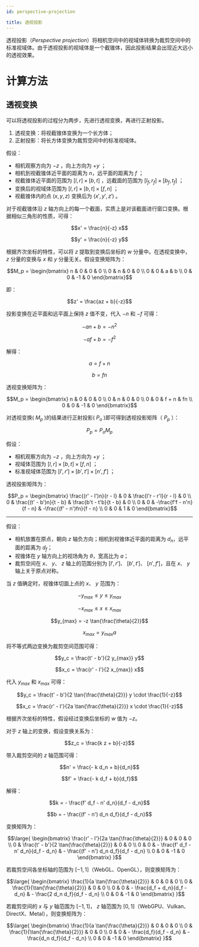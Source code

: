 ```yaml
---
id: perspective-projection

title: 透视投影
---
```


透视投影（_Perspective projection_）将相机空间中的视域体转换为裁剪空间中的标准视域体。由于透视投影的视域体是一个截锥体，因此投影结果会出现近大远小的透视效果。

# 计算方法

## 透视变换

可以将透视投影的过程分为两步，先进行透视变换，再进行正射投影。

1. 透视变换：将视截锥体变换为一个长方体；
2. 正射投影：将长方体变换为裁剪空间中的标准视域体。

假设：

- 相机观察方向为 $-z$ ，向上方向为 $+y$ ；
- 相机到视截锥体近平面的距离为 $n$，远平面的距离为 $f$ ；
- 视截锥体近平面的范围为 $[l, r] \times [b, t]$ ，远截面的范围为 $[l_f, r_f] \times [b_f, t_f]$ ；
- 变换后的视域体范围为 $[l, r] \times [b, t] \times [f, n]$ ；
- 视截锥体内的点 $(x, y, z)$ 变换后为 $(x', y', z')$ 。

对于视截锥体沿 $z$ 轴方向上的每一个截面，实质上是对该截面进行窗口变换。根据相似三角形的性质，可得：

```math
x' = \frac{n}{-z} x
```

```math
y' = \frac{n}{-z} y
```

根据齐次坐标的特性，可以将 $z$ 提取到变换后坐标的 $w$ 分量中。在透视变换中， $z$ 分量的变换与 $x$ 和 $y$ 分量无关。假设变换矩阵为：

```math
M_p
=
\begin{bmatrix}
  n & 0 & 0 & 0 \\
  0 & n & 0 & 0 \\
  0 & 0 & a & b \\
  0 & 0 & -1 & 0
\end{bmatrix}
```

即：

```math
z' = \frac{az + b}{-z}
```

投影变换在近平面和远平面上保持 $z$ 值不变，代入 $-n$ 和 $-f$ 可得：

```math
-an + b = -n^2
```

```math
-af + b = -f^2
```

解得：

```math
a = f + n
```

```math
b = fn
```

透视变换矩阵为：

```math
M_p
=
\begin{bmatrix}
  n & 0 & 0 & 0 \\
  0 & n & 0 & 0 \\
  0 & 0 & f + n & fn \\
  0 & 0 & -1 & 0
\end{bmatrix}
```

对透视变换( $M_p$ )的结果进行正射投影( $P_o$ )即可得到透视投影矩阵（ $P_p$ ）：

```math
P_p = P_o M_p
```

假设：

- 相机观察方向为 $-z$ ，向上方向为 $+y$ ；
- 视域体范围为 $[l, r] \times [b, t] \times [f, n]$ ；
- 标准视域体范围为 $[l', r'] \times [b', t'] \times [n', f']$ ；

透视投影矩阵为：

```math
P_p
=
\begin{bmatrix}
  \frac{(r' - l')n}{r - l} & 0 & \frac{l'r - r'l}{r - l} & 0 \\
  0 & \frac{(t' - b')n}{t - b} & \frac{b't - t'b}{t - b} & 0 \\
  0 & 0 & -\frac{f'f - n'n}{f - n} & -\frac{(f' - n')fn}{f - n} \\
  0 & 0 & 1 & 0
\end{bmatrix}
```

---

假设：

- 相机放置在原点，朝向 $z$ 轴负方向；相机到视锥体近平面的距离为 $d_n$，远平面的距离为 $d_f$；
- 视锥体在 $y$ 轴方向上的视场角为 $\theta$，宽高比为 $a$；
- 裁剪空间在 $x$、 $y$、 $z$ 轴上的范围分别为 $[l', r']$、 $[b', t']$、 $[n', f']$，且在 $x$、 $y$ 轴上关于原点对称。

当 $z$ 值确定时，视锥体切面上点的 $x$、 $y$ 范围为：

```math
-y_{max} \leqslant y \leqslant y_{max}
```

```math
-x_{max} \leqslant x \leqslant x_{max}
```

```math
y_{max} = -z \tan{\frac{\theta}{2}}
```

```math
x_{max} = y_{max} a
```

将不等式两边变换为裁剪空间范围可得：

```math
y_c = \frac{t' - b'}{2 y_{max}} y
```

```math
x_c = \frac{r' - l'}{2 x_{max}} x
```

代入 $y_{max}$ 和 $x_{max}$ 可得：

```math
y_c = \frac{t' - b'}{2 \tan{\frac{\theta}{2}}} y \cdot \frac{1}{-z}
```

```math
x_c = \frac{r' - l'}{2a  \tan{\frac{\theta}{2}}} x \cdot \frac{1}{-z}
```

根据齐次坐标的特性，假设经过变换后坐标的 $w$ 值为 $-z$。

对于 $z$ 轴上的变换，假设变换关系为：

```math
z_c = \frac{k z + b}{-z}
```

带入裁剪空间的 $z$ 轴范围可得：

```math
n' = \frac{- k d_n + b}{d_n}
```

```math
f' = \frac{- k d_f + b}{d_f}
```

解得：

```math
k = - \frac{f' d_f - n' d_n}{d_f - d_n}
```

```math
b = - \frac{(f' - n') d_n d_f}{d_f - d_n}
```

变换矩阵为：

```math
\large{
  \begin{bmatrix}
   \frac{r' - l'}{2a  \tan{\frac{\theta}{2}}} & 0 & 0 & 0 \\
    0 & \frac{t' - b'}{2 \tan{\frac{\theta}{2}}} & 0 & 0 \\
    0 & 0 & - \frac{f' d_f - n' d_n}{d_f - d_n} & - \frac{(f' - n') d_n d_f}{d_f - d_n} \\
    0 & 0 & -1 & 0
  \end{bmatrix}
}
```

若裁剪空间各坐标轴的范围为 $[-1, 1]$（WebGL、OpenGL），则变换矩阵为：

```math
\large{
  \begin{bmatrix}
   \frac{1}{a  \tan{\frac{\theta}{2}}} & 0 & 0 & 0 \\
    0 & \frac{1}{\tan{\frac{\theta}{2}}} & 0 & 0 \\
    0 & 0 & - \frac{d_f + d_n}{d_f - d_n} & - \frac{2 d_n d_f}{d_f - d_n} \\
    0 & 0 & -1 & 0
  \end{bmatrix}
}
```

若裁剪空间的 $x$ 与 $y$ 轴范围为 $[-1, 1]$， $z$ 轴范围为 $[0, 1]$（WebGPU、Vulkan、DirectX、Metal），则变换矩阵为：

```math
\large{
  \begin{bmatrix}
   \frac{1}{a  \tan{\frac{\theta}{2}}} & 0 & 0 & 0 \\
    0 & \frac{1}{\tan{\frac{\theta}{2}}} & 0 & 0 \\
    0 & 0 & - \frac{d_f}{d_f - d_n} & - \frac{d_n d_f}{d_f - d_n} \\
    0 & 0 & -1 & 0
  \end{bmatrix}
}
```
